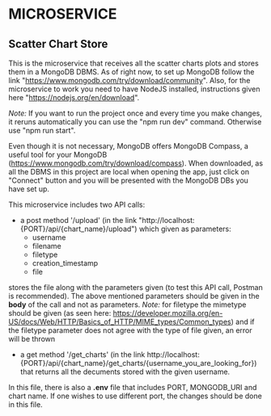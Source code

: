# MICROSERVICE

## Scatter Chart Store

This is the microservice that receives all the scatter charts plots and stores them in a MongoDB DBMS. As of right now, to set up MongoDB follow the link "https://www.mongodb.com/try/download/community". Also, for the microservice to work you need to have NodeJS installed, instructions given here "https://nodejs.org/en/download". 

*Note:* If you want to run the project once and every time you make changes, it reruns automatically you can use the "npm run dev" command. Otherwise use "npm run start".

Even though it is not necessary, MongoDB offers MongoDB Compass, a useful tool for your MongoDB (https://www.mongodb.com/try/download/compass). When downloaded, as all the DBMS in this project are local when opening the app, just click on "Connect" button and you will be presented with the MongoDB DBs you have set up.

This microservice includes two API calls:
- a post method '/upload' (in the link "http://localhost:{PORT}/api/{chart_name}/upload") which given as parameters:
    - username
    - filename
    - filetype
    - creation_timestamp
    - file

stores the file along with the parameters given (to test this API call, Postman is recommended). The above mentioned parameters should be given in the **body** of the call and not as parameters. 
*Note:* for filetype the mimetype should be given (as seen here: https://developer.mozilla.org/en-US/docs/Web/HTTP/Basics_of_HTTP/MIME_types/Common_types) and if the filetype parameter does not agree with the type of file given, an error will be thrown

- a get method '/get_charts' (in the link http://localhost:{PORT}/api/{chart_name}/get_charts/{username_you_are_looking_for}) that returns all the decuments stored with the given username.

In this file, there is also a **.env** file that includes PORT, MONGODB_URI and chart name. If one wishes to use different port, the changes should be done in this file.